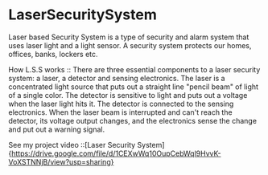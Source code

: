 # LaserSecuritySystem
Laser based Security System is a type of security and alarm system that uses laser light and a light sensor. A security system protects our homes, offices, banks, lockers etc.

How L.S.S works ::
There are three essential components to a laser security system: a laser, a detector and sensing electronics. The laser is a concentrated light source that puts out a straight line "pencil beam" of light of a single color. The detector is sensitive to light and puts out a voltage when the laser light hits it. The detector is connected to the sensing electronics. When the laser beam is interrupted and can't reach the detector, its voltage output changes, and the electronics sense the change and put out a warning signal.

See my project video ::[Laser Security System]{https://drive.google.com/file/d/1CEXwWq10OupCebWql9HvvK-VoXSTNNjB/view?usp=sharing}
